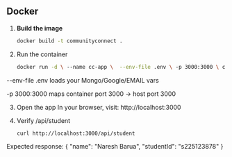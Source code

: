 ## Docker

1. **Build the image**  
   ```bash
   docker build -t communityconnect .

2. Run the container
   ```bash
   docker run -d \ --name cc-app \  --env-file .env \ -p 3000:3000 \ communityconnect

--env-file .env loads your Mongo/Google/EMAIL vars

-p 3000:3000 maps container port 3000 → host port 3000

3. Open the app
In your browser, visit:
http://localhost:3000

4. Verify /api/student
      ```bash
   curl http://localhost:3000/api/student

Expected response: 
{
  "name": "Naresh Barua",
  "studentId": "s225123878"
}
